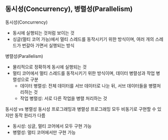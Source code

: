## 동시성(Concurrency), 병렬성(Parallelism)

동시성(Concurrency)

- 동시에 실행되는 것처럼 보이는 것
- 싱글(멀티 코어 가능)에서 멀티 스레드를 동작시키기 위한 방식이며, 여러 개의 스레드가 번갈아 가면서 실행되는 방식

병렬성(Parallelism)

- 물리적으로 정확하게 동시에 실행되는 것
- 멀티 코어에서 멀티 스레드를 동작시키기 위한 방식이며, 데이터 병렬성과 작업 병렬성으로 구분
  - 데이터 병렬성: 전체 데이터를 서브 데이터로 나눈 뒤, 서브 데이터들을 병렬처리하는 것
  - 작업 병렬성: 서로 다른 작업을 병렬 처리하는 것

동시성 vs 병렬성
동시성 프로그래밍과 병렬성 프로그래밍 모두 비동기로 구현할 수 있지만 동작 원리가 다름

- 동시성: 싱글, 멀티 코어에서 모두 구현 가능
- 병렬성: 멀티 코어에서만 구현 가능
